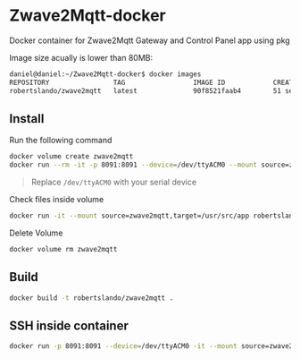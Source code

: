 # Zwave2Mqtt-docker

Docker container for Zwave2Mqtt Gateway and Control Panel app using pkg

Image size acually is lower than 80MB:

```bash
daniel@daniel:~/Zwave2Mqtt-docker$ docker images
REPOSITORY                TAG                 IMAGE ID            CREATED             SIZE
robertslando/zwave2mqtt   latest              90f8521faab4        51 seconds ago      77.5MB
```

## Install

Run the following command

```bash
docker volume create zwave2mqtt
docker run --rm -it -p 8091:8091 --device=/dev/ttyACM0 --mount source=zwave2mqtt,target=/usr/src/app robertslando/zwave2mqtt:latest
```

> Replace `/dev/ttyACM0` with your serial device

Check files inside volume

```bash
docker run -it --mount source=zwave2mqtt,target=/usr/src/app robertslando/zwave2mqtt:latest find /usr/src/app
```

Delete Volume

```bash
docker volume rm zwave2mqtt
```

## Build

```bash
docker build -t robertslando/zwave2mqtt .
```

## SSH inside container

```bash
docker run -p 8091:8091 --device=/dev/ttyACM0 -it --mount source=zwave2mqtt,target=/usr/src/app robertslando/zwave2mqtt:latest sh
```